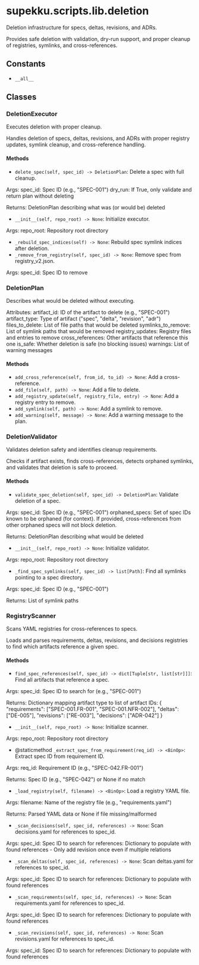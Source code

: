# supekku.scripts.lib.deletion

Deletion infrastructure for specs, deltas, revisions, and ADRs.

Provides safe deletion with validation, dry-run support, and proper cleanup
of registries, symlinks, and cross-references.

## Constants

- `__all__`

## Classes

### DeletionExecutor

Executes deletion with proper cleanup.

Handles deletion of specs, deltas, revisions, and ADRs with proper
registry updates, symlink cleanup, and cross-reference handling.

#### Methods

- `delete_spec(self, spec_id) -> DeletionPlan`: Delete a spec with full cleanup.

Args:
    spec_id: Spec ID (e.g., "SPEC-001")
    dry_run: If True, only validate and return plan without deleting

Returns:
    DeletionPlan describing what was (or would be) deleted
- `__init__(self, repo_root) -> None`: Initialize executor.

Args:
    repo_root: Repository root directory
- `_rebuild_spec_indices(self) -> None`: Rebuild spec symlink indices after deletion.
- `_remove_from_registry(self, spec_id) -> None`: Remove spec from registry_v2.json.

Args:
    spec_id: Spec ID to remove

### DeletionPlan

Describes what would be deleted without executing.

Attributes:
    artifact_id: ID of the artifact to delete (e.g., "SPEC-001")
    artifact_type: Type of artifact ("spec", "delta", "revision", "adr")
    files_to_delete: List of file paths that would be deleted
    symlinks_to_remove: List of symlink paths that would be removed
    registry_updates: Registry files and entries to remove
    cross_references: Other artifacts that reference this one
    is_safe: Whether deletion is safe (no blocking issues)
    warnings: List of warning messages

#### Methods

- `add_cross_reference(self, from_id, to_id) -> None`: Add a cross-reference.
- `add_file(self, path) -> None`: Add a file to delete.
- `add_registry_update(self, registry_file, entry) -> None`: Add a registry entry to remove.
- `add_symlink(self, path) -> None`: Add a symlink to remove.
- `add_warning(self, message) -> None`: Add a warning message to the plan.

### DeletionValidator

Validates deletion safety and identifies cleanup requirements.

Checks if artifact exists, finds cross-references, detects orphaned
symlinks, and validates that deletion is safe to proceed.

#### Methods

- `validate_spec_deletion(self, spec_id) -> DeletionPlan`: Validate deletion of a spec.

Args:
    spec_id: Spec ID (e.g., "SPEC-001")
    orphaned_specs: Set of spec IDs known to be orphaned (for context).
                   If provided, cross-references from other orphaned specs
                   will not block deletion.

Returns:
    DeletionPlan describing what would be deleted
- `__init__(self, repo_root) -> None`: Initialize validator.

Args:
    repo_root: Repository root directory
- `_find_spec_symlinks(self, spec_id) -> list[Path]`: Find all symlinks pointing to a spec directory.

Args:
    spec_id: Spec ID (e.g., "SPEC-001")

Returns:
    List of symlink paths

### RegistryScanner

Scans YAML registries for cross-references to specs.

Loads and parses requirements, deltas, revisions, and decisions registries
to find which artifacts reference a given spec.

#### Methods

- `find_spec_references(self, spec_id) -> dict[Tuple[str, list[str]]]`: Find all artifacts that reference a spec.

Args:
    spec_id: Spec ID to search for (e.g., "SPEC-001")

Returns:
    Dictionary mapping artifact type to list of artifact IDs:
    {
      "requirements": ["SPEC-001.FR-001", "SPEC-001.NFR-002"],
      "deltas": ["DE-005"],
      "revisions": ["RE-003"],
      "decisions": ["ADR-042"]
    }
- `__init__(self, repo_root) -> None`: Initialize scanner.

Args:
    repo_root: Repository root directory
- @staticmethod `_extract_spec_from_requirement(req_id) -> <BinOp>`: Extract spec ID from requirement ID.

Args:
    req_id: Requirement ID (e.g., "SPEC-042.FR-001")

Returns:
    Spec ID (e.g., "SPEC-042") or None if no match
- `_load_registry(self, filename) -> <BinOp>`: Load a registry YAML file.

Args:
    filename: Name of the registry file (e.g., "requirements.yaml")

Returns:
    Parsed YAML data or None if file missing/malformed
- `_scan_decisions(self, spec_id, references) -> None`: Scan decisions.yaml for references to spec_id.

Args:
    spec_id: Spec ID to search for
    references: Dictionary to populate with found references - Only add revision once even if multiple relations
- `_scan_deltas(self, spec_id, references) -> None`: Scan deltas.yaml for references to spec_id.

Args:
    spec_id: Spec ID to search for
    references: Dictionary to populate with found references
- `_scan_requirements(self, spec_id, references) -> None`: Scan requirements.yaml for references to spec_id.

Args:
    spec_id: Spec ID to search for
    references: Dictionary to populate with found references
- `_scan_revisions(self, spec_id, references) -> None`: Scan revisions.yaml for references to spec_id.

Args:
    spec_id: Spec ID to search for
    references: Dictionary to populate with found references
